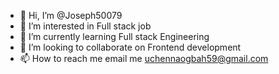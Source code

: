 - 👋 Hi, I’m @Joseph50079
- 👀 I’m interested in Full stack job
- 🌱 I’m currently learning Full stack Engineering
- 💞️ I’m looking to collaborate on Frontend development
- 📫 How to reach me email me uchennaogbah59@gmail.com

<!---
Joseph50079/Joseph50079 is a ✨ special ✨ repository because its `README.md` (this file) appears on your GitHub profile.
You can click the Preview link to take a look at your changes.
--->
